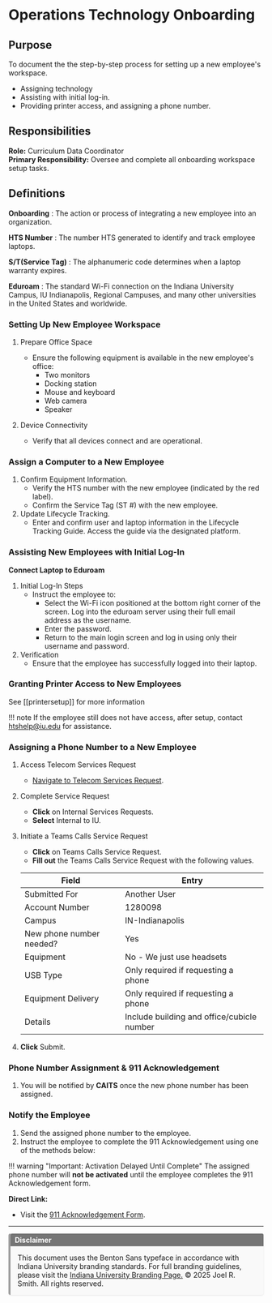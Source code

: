 # Operations Technology Onboarding

## Purpose

To document the the step-by-step process for setting up a new employee's workspace.

- Assigning technology
- Assisting with initial log-in.  
- Providing printer access, and assigning a phone number.

## Responsibilities

**Role:** Curriculum Data Coordinator</br>
**Primary Responsibility:** Oversee and complete all onboarding workspace setup tasks.

## Definitions

**Onboarding**
: The action or process of integrating a new employee into an organization.

**HTS Number**
: The number HTS generated to identify and track employee laptops.

**S/T(Service Tag)**
: The alphanumeric code determines when a laptop warranty expires.

**Eduroam**
: The standard Wi-Fi connection on the Indiana University Campus, IU Indianapolis, Regional Campuses, and many other universities in the United States and worldwide.

### Setting Up New Employee Workspace

1. Prepare Office Space
   - Ensure the following equipment is available in the new employee's office:
      - Two monitors
      - Docking station
      - Mouse and keyboard
      - Web camera
      - Speaker

2. Device Connectivity
   - Verify that all devices connect and are operational.

### Assign a Computer to a New Employee

1. Confirm Equipment Information.
   - Verify the HTS number with the new employee (indicated by the red label).
   - Confirm the Service Tag (ST #) with the new employee.
2. Update Lifecycle Tracking.
   - Enter and confirm user and laptop information in the Lifecycle Tracking Guide. Access the guide via the designated platform.

### Assisting New Employees with Initial Log-In

**Connect Laptop to Eduroam**
   
1. Initial Log-In Steps
   - Instruct the employee to:
     - Select the Wi-Fi icon positioned at the bottom right corner of the screen. Log into the eduroam server using their full email address as the username.
     - Enter the password.
     - Return to the main login screen and log in using only their username and password.
2. Verification
   - Ensure that the employee has successfully logged into their laptop.

### Granting Printer Access to New Employees
See [[printersetup]] for more information


!!! note If the employee still does not have access, after setup, contact htshelp@iu.edu for assistance.
  
### Assigning a Phone Number to a New Employee

1. Access Telecom Services Request
     - [Navigate to Telecom Services Request](https://uits.iu.edu/services/wifi-and-networks/telecommunications/index.html).
2. Complete Service Request
     - **Click** on Internal Services Requests.
     - **Select** Internal to IU.
3. Initiate a Teams Calls Service Request
   - **Click** on Teams Calls Service Request.
   - **Fill out** the Teams Calls Service Request with the following values.

    | Field| Entry|
    |------|------|
    |Submitted For| Another User|
    |Account Number| 1280098|
    |Campus| IN-Indianapolis|
    |New phone number needed?|Yes|
    |Equipment| No - We just use headsets|
    |USB Type| Only required if requesting a phone|
    |Equipment Delivery| Only required if requesting a phone|
    |Details| Include building and office/cubicle number|

4. **Click** Submit.

### Phone Number Assignment & 911 Acknowledgement

1. You will be notified by **CAITS** once the new phone number has been assigned.

### Notify the Employee

1. Send the assigned phone number to the employee.
2. Instruct the employee to complete the 911 Acknowledgement using one of the methods below:

!!! warning "Important: Activation Delayed Until Complete"
    The assigned phone number will **not be activated** until the employee completes the 911 Acknowledgement form.


**Direct Link:**

- Visit the [911 Acknowledgement Form](https://iunetworks-fireform.eas.iu.edu/online/form/authen/e911).

---



<div style="
  border-left: 4px solid #9e9e9e;
  background-color: #f9f9f9;
  padding: 1em;
  margin: 1em auto;
  border-radius: 4px;
  box-shadow: 0 1px 3px rgba(0,0,0,0.1);
  max-width: 700px;
">
  <div style="
    font-weight: bold;
    color: #ffffff;
    background-color: #757575;
    padding: 0.3em 0.6em;
    border-radius: 3px 3px 0 0;
    margin: -1em -1em 1em -1em;
  ">
    Disclaimer
  </div>
  This document uses the Benton Sans typeface in accordance with Indiana University branding standards. For full branding guidelines, please visit the <a href="https://medicine.iu.edu/brand>IU School of Medicine Communications Office Branding Page">Indiana University Branding Page.</a> 
    © 2025 Joel R. Smith. All rights reserved.
</div>
